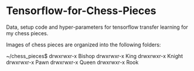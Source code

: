# Tensorflow-for-Chess-Pieces
Data, setup code and hyper-parameters for tensorflow transfer learning for my chess pieces.

Images of chess pieces are organized into the following folders:

~/chess_pieces$ 
drwxrwxr-x  Bishop
drwxrwxr-x  King
drwxrwxr-x  Knight
drwxrwxr-x  Pawn
drwxrwxr-x  Queen
drwxrwxr-x  Rook

